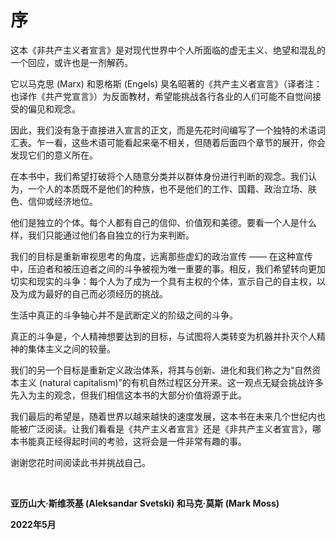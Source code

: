 # 序

这本《非共产主义者宣言》是对现代世界中个人所面临的虚无主义、绝望和混乱的一个回应，或许也是一剂解药。

它以马克思 (Marx) 和恩格斯 (Engels) 臭名昭著的《共产主义者宣言》（译者注：也译作《共产党宣言》）为反面教材，希望能挑战各行各业的人们可能不自觉间接受的偏见和观念。

因此，我们没有急于直接进入宣言的正文，而是先花时间编写了一个独特的术语词汇表。乍一看，这些术语可能看起来毫不相关，但随着后面四个章节的展开，你会发现它们的意义所在。

在本书中，我们希望打破将个人随意分类并以群体身份进行判断的观念。我们认为，一个人的本质既不是他们的种族，也不是他们的工作、国籍、政治立场、肤色、信仰或经济地位。

他们是独立的个体。每个人都有自己的信仰、价值观和美德。要看一个人是什么样，我们只能通过他们各自独立的行为来判断。

我们的目标是重新审视思考的角度，远离那些虚幻的政治宣传 —— 在这种宣传中，压迫者和被压迫者之间的斗争被视为唯一重要的事。相反，我们希望转向更加切实和现实的斗争：每个人为了成为一个具有主权的个体，宣示自己的自主权，以及为成为最好的自己而必须经历的挑战。

生活中真正的斗争轴心并不是武断定义的阶级之间的斗争。

真正的斗争是，个人精神想要达到的目标，与试图将人类转变为机器并扑灭个人精神的集体主义之间的较量。

我们的另一个目标是重新定义政治体系，将其与创新、进化和我们称之为“自然资本主义 (natural capitalism)”的有机自然过程区分开来。这一观点无疑会挑战许多先入为主的观念，但我们相信这本书的大部分价值将源于此。

我们最后的希望是，随着世界以越来越快的速度发展，这本书在未来几个世纪内也能被广泛阅读。让我们看看是《共产主义者宣言》还是《非共产主义者宣言》，哪本书能真正经得起时间的考验，这将会是一件非常有趣的事。

谢谢您花时间阅读此书并挑战自己。

<br/>

<b>亚历山大·斯维茨基 (Aleksandar Svetski) 和马克·莫斯 (Mark Moss)</b>

<b>2022年5月</b>
